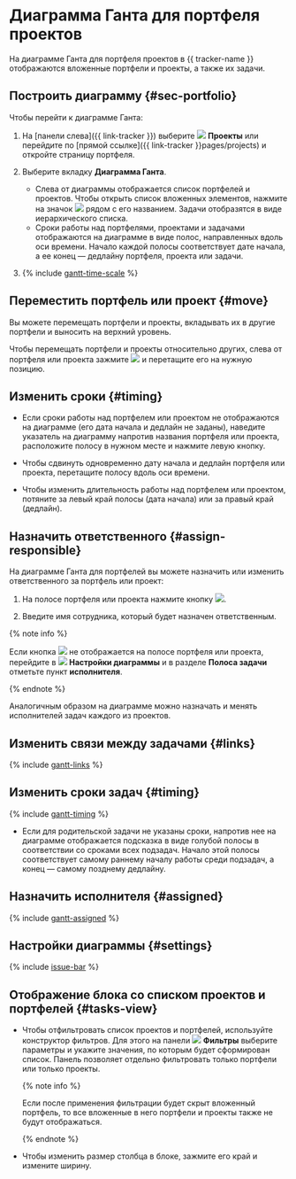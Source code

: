 # Диаграмма Ганта для портфеля проектов

На диаграмме Ганта для портфеля проектов в {{ tracker-name }} отображаются вложенные портфели и проекты, а также их задачи.

## Построить диаграмму {#sec-portfolio}

Чтобы перейти к диаграмме Ганта:

1. На [панели слева]({{ link-tracker }}) выберите ![](../../_assets/tracker/svg/project.svg)&nbsp;**Проекты** или перейдите по [прямой ссылке]({{ link-tracker }}pages/projects) и откройте страницу портфеля.

1. Выберите вкладку **Диаграмма Ганта**.
   * Слева от диаграммы отображается список портфелей и проектов. Чтобы открыть список вложенных элементов, нажмите на значок ![](../../_assets/tracker/svg/arrow.svg) рядом с его названием. Задачи отобразятся в виде иерархического списка.
   * Сроки работы над портфелями, проектами и задачами отображаются на диаграмме в виде полос, направленных вдоль оси времени. Начало каждой полосы соответствует дате начала, а ее конец — дедлайну портфеля, проекта или задачи.

1. {% include [gantt-time-scale](../../_includes/tracker/gantt-time-scale.md) %}

## Переместить портфель или проект {#move}

Вы можете перемещать портфели и проекты, вкладывать их в другие портфели и выносить на верхний уровень.

Чтобы перемещать портфели и проекты относительно других, слева от портфеля или проекта зажмите ![](../../_assets/tracker/svg/range.svg) и перетащите его на нужную позицию.

## Изменить сроки {#timing}

* Если сроки работы над портфелем или проектом не отображаются на диаграмме (его дата начала и дедлайн не заданы), наведите указатель на диаграмму напротив названия портфеля или проекта, расположите полосу в нужном месте и нажмите левую кнопку.

* Чтобы сдвинуть одновременно дату начала и дедлайн портфеля или проекта, перетащите полосу вдоль оси времени.

* Чтобы изменить длительность работы над портфелем или проектом, потяните за левый край полосы (дата начала) или за правый край (дедлайн).

## Назначить ответственного {#assign-responsible}

На диаграмме Ганта для портфелей вы можете назначить или изменить ответственного за портфель или проект:

1. На полосе портфеля или проекта нажмите кнопку ![](../../_assets/tracker/svg/pick-user.svg).

1. Введите имя сотрудника, который будет назначен ответственным.

{% note info %}

Если кнопка ![](../../_assets/tracker/svg/pick-user.svg) не отображается на полосе портфеля или проекта, перейдите в ![](../../_assets/tracker/svg/gantt-settings-button.svg)&nbsp;**Настройки диаграммы** и в разделе **Полоса задачи** отметьте пункт **исполнителя**.

{% endnote %}

Аналогичным образом на диаграмме можно назначать и менять исполнителей задач каждого из проектов.

## Изменить связи между задачами {#links}

{% include [gantt-links](../../_includes/tracker/gantt-links.md) %}

## Изменить сроки задач {#timing}

{% include [gantt-timing](../../_includes/tracker/gantt-timing.md) %}

* Если для родительской задачи не указаны сроки, напротив нее на диаграмме отображается подсказка в виде голубой полосы в соответствии со сроками всех подзадач. Начало этой полосы соответствует самому раннему началу работы среди подзадач, а конец — самому позднему дедлайну.

## Назначить исполнителя {#assigned}

{% include [gantt-assigned](../../_includes/tracker/gantt-assigned.md) %}

## Настройки диаграммы {#settings}

{% include [issue-bar](../../_includes/tracker/issue-bar.md) %}

## Отображение блока со списком проектов и портфелей {#tasks-view}

* Чтобы отфильтровать список проектов и портфелей, используйте конструктор фильтров. Для этого на панели ![](../../_assets/tracker/svg/filter.svg)&nbsp;**Фильтры** выберите параметры и укажите значения, по которым будет сформирован список. Панель позволяет отдельно фильтровать только портфели или только проекты.

   {% note info %}

   Если после применения фильтрации будет скрыт вложенный портфель, то все вложенные в него портфели и проекты также не будут отображаться.

   {% endnote %}

* Чтобы изменить размер столбца в блоке, зажмите его край и измените ширину.
